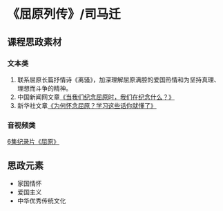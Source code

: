 # 《屈原列传》/司马迁

## 课程思政素材

### 文本类

1. 联系屈原长篇抒情诗《离骚》，加深理解屈原满腔的爱国热情和为坚持真理、理想而斗争的精神。
2. 中国新闻网文章[《当我们纪念屈原时，我们在纪念什么？》](https://mp.weixin.qq.com/s/1vWGqjeox0N1yg5Wpd1FXw)
3. 新华社文章[《为何怀念屈原？学习这些话你就懂了》](https://mp.weixin.qq.com/s/D7OWsvViDKXrZOGgxgpJ7g)

### 音视频类

[6集纪录片《屈原》](https://mp.weixin.qq.com/s/RtIf4dznUCzBxGjjy3Cf7A)

## 思政元素

- 家国情怀
- 爱国主义
- 中华优秀传统文化






